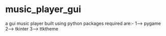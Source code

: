 # music_player_gui
a gui music player built using python
packages required are:-
1--> pygame
2--> tkinter
3--> ttktheme
